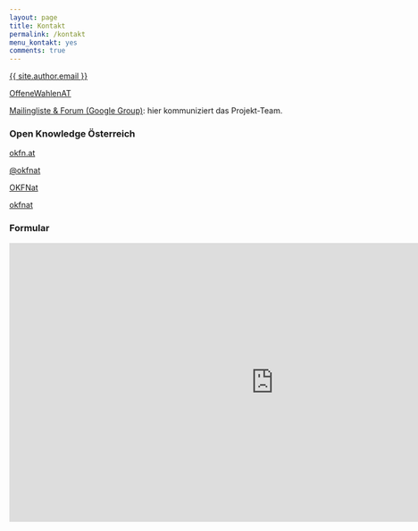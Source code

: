 ```yaml
---
layout: page
title: Kontakt
permalink: /kontakt
menu_kontakt: yes
comments: true
---
```


<a href="mailto:{{ site.author.email }}?subject=Formular Offene Wahlen AT: "><i class="fa fa-envelope" aria-hidden="true"></i> {{ site.author.email }}</a>

<i class="fa fa-hashtag" aria-hidden="true"></i>[OffeneWahlenAT](https://twitter.com/search?f=tweets&q=%23OffeneWahlenAT&src=typd)

<a href="https://groups.google.com/d/forum/offene-wahlen-at" title="Mailingliste"><i class="fa fa-users" aria-hidden="true"></i> Mailingliste & Forum (Google Group)</a>: hier kommuniziert das Projekt-Team.

### Open Knowledge Österreich
<a class="nav-link" href="https://okfn.at" title="Open Knowledge Österreich"><i class="fa fa-globe"></i> okfn.at</a>

<a class="nav-link" href="https://twitter.com/okfnat" title="OK-AT auf Twitter"><i class="fa fa-twitter"></i> @okfnat</a>

<a class="nav-link" href="https://www.facebook.com/OKFNat" title="OK-AT auf Facebook"><i class="fa fa-facebook"></i> OKFNat</a>

<a class="nav-link" href="https://github.com/okfnat" title="OK-AT auf Github"><i class="fa fa-github"></i> okfnat</a>

### Formular

<iframe src="https://docs.google.com/forms/d/e/1FAIpQLSekS8zXbbZUuYcNFiOGAICav03A9qAOM5tbTnPhI71KyL4fwA/viewform?embedded=true" width="945" height="500" frameborder="0" marginheight="0" marginwidth="0">Loading...</iframe>
